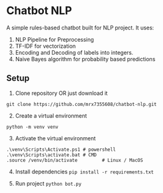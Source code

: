 # Chatbot NLP
A simple rules-based chatbot built for NLP project. It uses:
1. NLP Pipeline for Preprocessing
2. TF-IDF for vectorization
3. Encoding and Decoding of labels into integers.
4. Naive Bayes algorithm for probability based predictions

## Setup
1. Clone repository OR just download it

```git clone https://github.com/mrx7355608/chatbot-nlp.git```

2. Create a virtual environment

```python -m venv venv```

3. Activate the virtual environment
```
.\venv\Scripts\Activate.ps1 # powershell
.\venv\Scripts\activate.bat # CMD
.source /venv/bin/activate         # Linux / MacOS
```

4. Install dependencies
```pip install -r requirements.txt```

5. Run project
```python bot.py```


